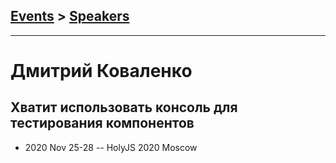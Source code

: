 ## [Events](../README.md) > [Speakers](../speakers.md)
---

# Дмитрий Коваленко

## Хватит использовать консоль для тестирования компонентов
- 2020 Nov 25-28 -- HolyJS 2020 Moscow    
